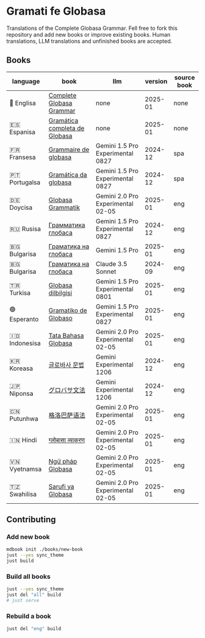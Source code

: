 # Gramati fe Globasa

Translations of the Complete Globasa Grammar. Fell free to fork this repository and add new books or improve existing books. Human translations, LLM translations and unfinished books are accepted.

## Books

| language | book  | llm | version | source book |
| -------- | ----- | --- | ------- | ----------- |
| 🏴󠁧󠁢󠁥󠁮󠁧󠁿 Englisa | [Complete Globasa Grammar](https://salif.github.io/gramati-fe-globasa/eng/) | none | 2025-01 | none |
| 🇪🇸 Espanisa | [Gramática completa de Globasa](https://salif.github.io/gramati-fe-globasa/spa/) | none | 2025-01 | none |
| 🇫🇷 Fransesa | [Grammaire de globasa](https://salif.github.io/gramati-fe-globasa/fr-gemini/) | Gemini 1.5 Pro Experimental 0827 | 2024-12 | spa |
| 🇵🇹 Portugalsa | [Gramática da globasa](https://salif.github.io/gramati-fe-globasa/pt-gemini/) | Gemini 1.5 Pro Experimental 0827 | 2024-12 | spa |
| 🇩🇪 Doycisa | [Globasa Grammatik](https://salif.github.io/gramati-fe-globasa/de-gemini/) | Gemini 2.0 Pro Experimental 02-05 | 2025-01 | eng |
| 🇷🇺 Rusisa | [Грамматика глобаса](https://salif.github.io/gramati-fe-globasa/ru-gemini/) | Gemini 1.5 Pro Experimental 0827 | 2024-12 | eng |
| 🇧🇬 Bulgarisa | [Граматика на глобаса](https://salif.github.io/gramati-fe-globasa/bg-gemini/) | Gemini 1.5 Pro | 2025-01 | eng |
| 🇧🇬 Bulgarisa | [Граматика на глобаса](https://salif.github.io/gramati-fe-globasa/bg-claude/) | Claude 3.5 Sonnet | 2024-09 | eng |
| 🇹🇷 Turkisa | [Globasa dilbilgisi](https://salif.github.io/gramati-fe-globasa/tr-gemini/) | Gemini 1.5 Pro Experimental 0801 | 2025-01 | eng |
| 🟢 Esperanto | [Gramatiko de Globaso](https://salif.github.io/gramati-fe-globasa/eo-gemini/) | Gemini 1.5 Pro Experimental 0827 | 2025-01 | eng |
| 🇮🇩 Indonesisa | [Tata Bahasa Globasa](https://salif.github.io/gramati-fe-globasa/id-gemini/) | Gemini 2.0 Pro Experimental 02-05 | 2025-01 | eng |
| 🇰🇷 Koreasa | [글로바사 문법](https://salif.github.io/gramati-fe-globasa/ko-gemini/) | Gemini Experimental 1206 | 2024-12 | eng |
| 🇯🇵 Niponsa | [グロバサ文法](https://salif.github.io/gramati-fe-globasa/ja-gemini/) | Gemini Experimental 1206 | 2024-12 | eng |
| 🇨🇳 Putunhwa | [格洛巴萨语法](https://salif.github.io/gramati-fe-globasa/zh-gemini/) | Gemini 2.0 Pro Experimental 02-05 | 2025-01 | eng |
| 🇮🇳 Hindi | [ग्लोबासा व्याकरण](https://salif.github.io/gramati-fe-globasa/hi-gemini/) | Gemini 2.0 Pro Experimental 02-05 | 2025-01 | eng |
| 🇻🇳 Vyetnamsa | [Ngữ pháp Globasa](https://salif.github.io/gramati-fe-globasa/vi-gemini/) | Gemini 2.0 Pro Experimental 02-05 | 2025-01 | eng |
| 🇹🇿 Swahilisa | [Sarufi ya Globasa](https://salif.github.io/gramati-fe-globasa/sw-gemini/) | Gemini 2.0 Pro Experimental 02-05 | 2025-01 | eng |

## Contributing

### Add new book

```sh
mdbook init ./books/new-book
just --yes sync_theme
just build
```

### Build all books

```sh
just --yes sync_theme
just del "all" build
# just serve
```

### Rebuild a book

```sh
just del "eng" build
```

